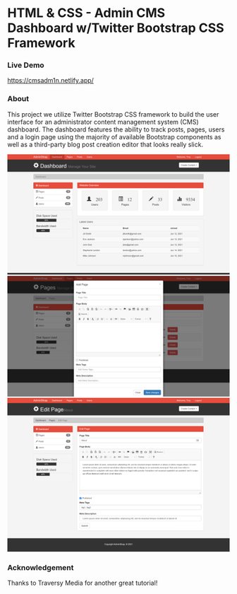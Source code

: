 # HTML & CSS - Admin CMS Dashboard w/Twitter Bootstrap CSS Framework

### Live Demo

https://cmsadm1n.netlify.app/

### About

This project we utilize Twitter Bootstrap CSS framework to build the user interface for an administrator content management system (CMS) dashboard. The dashboard features the ability to track posts, pages, users and a login page using the majority of available Bootstrap components as well as a third-party blog post creation editor that looks really slick.

![example_png](./dashboard.png)
![example_png](./modal.png)
![example_png](./editpage.png)

### Acknowledgement

Thanks to Traversy Media for another great tutorial!
